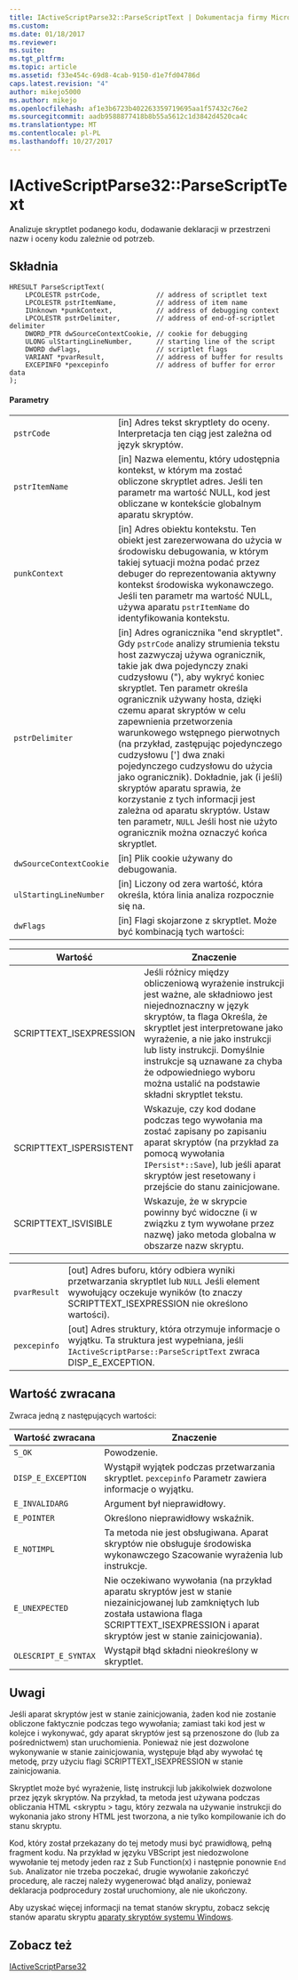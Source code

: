 ```yaml
---
title: IActiveScriptParse32::ParseScriptText | Dokumentacja firmy Microsoft
ms.custom: 
ms.date: 01/18/2017
ms.reviewer: 
ms.suite: 
ms.tgt_pltfrm: 
ms.topic: article
ms.assetid: f33e454c-69d8-4cab-9150-d1e7fd04786d
caps.latest.revision: "4"
author: mikejo5000
ms.author: mikejo
ms.openlocfilehash: af1e3b6723b402263359719695aa1f57432c76e2
ms.sourcegitcommit: aadb9588877418b8b55a5612c1d3842d4520ca4c
ms.translationtype: MT
ms.contentlocale: pl-PL
ms.lasthandoff: 10/27/2017
---
```

# <a name="iactivescriptparse32parsescripttext"></a>IActiveScriptParse32::ParseScriptText
Analizuje skryptlet podanego kodu, dodawanie deklaracji w przestrzeni nazw i oceny kodu zależnie od potrzeb.  
  
## <a name="syntax"></a>Składnia  
  
```  
HRESULT ParseScriptText(  
    LPCOLESTR pstrCode,              // address of scriptlet text  
    LPCOLESTR pstrItemName,          // address of item name  
    IUnknown *punkContext,           // address of debugging context  
    LPCOLESTR pstrDelimiter,         // address of end-of-scriptlet delimiter  
    DWORD_PTR dwSourceContextCookie, // cookie for debugging  
    ULONG ulStartingLineNumber,      // starting line of the script  
    DWORD dwFlags,                   // scriptlet flags  
    VARIANT *pvarResult,             // address of buffer for results  
    EXCEPINFO *pexcepinfo            // address of buffer for error data  
);  
```  
  
#### <a name="parameters"></a>Parametry  
  
|||  
|-|-|  
|`pstrCode`|[in] Adres tekst skryptlety do oceny. Interpretacja ten ciąg jest zależna od język skryptów.|  
|`pstrItemName`|[in] Nazwa elementu, który udostępnia kontekst, w którym ma zostać obliczone skryptlet adres. Jeśli ten parametr ma wartość NULL, kod jest obliczane w kontekście globalnym aparatu skryptów.|  
|`punkContext`|[in] Adres obiektu kontekstu. Ten obiekt jest zarezerwowana do użycia w środowisku debugowania, w którym takiej sytuacji można podać przez debuger do reprezentowania aktywny kontekst środowiska wykonawczego. Jeśli ten parametr ma wartość NULL, używa aparatu `pstrItemName` do identyfikowania kontekstu.|  
|`pstrDelimiter`|[in] Adres ogranicznika "end skryptlet". Gdy `pstrCode` analizy strumienia tekstu host zazwyczaj używa ogranicznik, takie jak dwa pojedynczy znaki cudzysłowu ("), aby wykryć koniec skryptlet. Ten parametr określa ogranicznik używany hosta, dzięki czemu aparat skryptów w celu zapewnienia przetworzenia warunkowego wstępnego pierwotnych (na przykład, zastępując pojedynczego cudzysłowu ['] dwa znaki pojedynczego cudzysłowu do użycia jako ogranicznik). Dokładnie, jak (i jeśli) skryptów aparatu sprawia, że korzystanie z tych informacji jest zależna od aparatu skryptów. Ustaw ten parametr, `NULL` Jeśli host nie użyto ogranicznik można oznaczyć końca skryptlet.|  
|`dwSourceContextCookie`|[in] Plik cookie używany do debugowania.|  
|`ulStartingLineNumber`|[in] Liczony od zera wartość, która określa, która linia analiza rozpocznie się na.|  
|`dwFlags`|[in] Flagi skojarzone z skryptlet. Może być kombinacją tych wartości:|  
  
|Wartość|Znaczenie|  
|-----------|-------------|  
|SCRIPTTEXT_ISEXPRESSION|Jeśli różnicy między obliczeniową wyrażenie instrukcji jest ważne, ale składniowo jest niejednoznaczny w język skryptów, ta flaga Określa, że skryptlet jest interpretowane jako wyrażenie, a nie jako instrukcji lub listy instrukcji. Domyślnie instrukcje są uznawane za chyba że odpowiedniego wyboru można ustalić na podstawie składni skryptlet tekstu.|  
|SCRIPTTEXT_ISPERSISTENT|Wskazuje, czy kod dodane podczas tego wywołania ma zostać zapisany po zapisaniu aparat skryptów (na przykład za pomocą wywołania `IPersist*::Save`), lub jeśli aparat skryptów jest resetowany i przejście do stanu zainicjowane.|  
|SCRIPTTEXT_ISVISIBLE|Wskazuje, że w skrypcie powinny być widoczne (i w związku z tym wywołane przez nazwę) jako metoda globalna w obszarze nazw skryptu.|  
  
|||  
|-|-|  
|`pvarResult`|[out] Adres buforu, który odbiera wyniki przetwarzania skryptlet lub `NULL` Jeśli element wywołujący oczekuje wyników (to znaczy SCRIPTTEXT_ISEXPRESSION nie określono wartości).|  
|`pexcepinfo`|[out] Adres struktury, która otrzymuje informacje o wyjątku. Ta struktura jest wypełniana, jeśli `IActiveScriptParse::ParseScriptText` zwraca DISP_E_EXCEPTION.|  
  
## <a name="return-value"></a>Wartość zwracana  
 Zwraca jedną z następujących wartości:  
  
|Wartość zwracana|Znaczenie|  
|------------------|-------------|  
|`S_OK`|Powodzenie.|  
|`DISP_E_EXCEPTION`|Wystąpił wyjątek podczas przetwarzania skryptlet. `pexcepinfo` Parametr zawiera informacje o wyjątku.|  
|`E_INVALIDARG`|Argument był nieprawidłowy.|  
|`E_POINTER`|Określono nieprawidłowy wskaźnik.|  
|`E_NOTIMPL`|Ta metoda nie jest obsługiwana. Aparat skryptów nie obsługuje środowiska wykonawczego Szacowanie wyrażenia lub instrukcje.|  
|`E_UNEXPECTED`|Nie oczekiwano wywołania (na przykład aparatu skryptów jest w stanie niezainicjowanej lub zamkniętych lub została ustawiona flaga SCRIPTTEXT_ISEXPRESSION i aparat skryptów jest w stanie zainicjowania).|  
|`OLESCRIPT_E_SYNTAX`|Wystąpił błąd składni nieokreślony w skryptlet.|  
  
## <a name="remarks"></a>Uwagi  
 Jeśli aparat skryptów jest w stanie zainicjowania, żaden kod nie zostanie obliczone faktycznie podczas tego wywołania; zamiast taki kod jest w kolejce i wykonywać, gdy aparat skryptów jest są przenoszone do (lub za pośrednictwem) stan uruchomienia. Ponieważ nie jest dozwolone wykonywanie w stanie zainicjowania, występuje błąd aby wywołać tę metodę, przy użyciu flagi SCRIPTTEXT_ISEXPRESSION w stanie zainicjowania.  
  
 Skryptlet może być wyrażenie, listę instrukcji lub jakikolwiek dozwolone przez język skryptów. Na przykład, ta metoda jest używana podczas obliczania HTML \<skryptu > tagu, który zezwala na używanie instrukcji do wykonania jako strony HTML jest tworzona, a nie tylko kompilowanie ich do stanu skryptu.  
  
 Kod, który został przekazany do tej metody musi być prawidłową, pełną fragment kodu. Na przykład w języku VBScript jest niedozwolone wywołanie tej metody jeden raz z Sub Function(x) i następnie ponownie `End Sub`. Analizator nie trzeba poczekać, drugie wywołanie zakończyć procedurę, ale raczej należy wygenerować błąd analizy, ponieważ deklaracja podprocedury został uruchomiony, ale nie ukończony.  
  
 Aby uzyskać więcej informacji na temat stanów skryptu, zobacz sekcję stanów aparatu skryptu [aparaty skryptów systemu Windows](../../winscript/windows-script-engines.md).  
  
## <a name="see-also"></a>Zobacz też  
 [IActiveScriptParse32](../../winscript/reference/iactivescriptparse32.md)